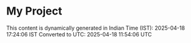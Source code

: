 # My Project

This content is dynamically generated in Indian Time (IST): 2025-04-18 17:24:06 IST
Converted to UTC: 2025-04-18 11:54:06 UTC
